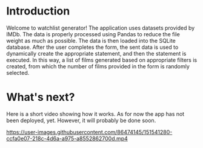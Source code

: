 # Introduction
Welcome to watchlist generator! The application uses datasets 
provided by IMDb. The data is properly processed using Pandas 
to reduce the file weight as much as possible. The data is then 
loaded into the SQLite database. After the user completes the form, 
the sent data is used to dynamically create the appropriate statement, 
and then the statement is executed. In this way, a list of films 
generated based on appropriate filters is created, from which the number 
of films provided in the form is randomly selected.

# What's next?
Here is a short video showing how it works. As for now the app has not
been deployed, yet. However, it will probably be done soon.



https://user-images.githubusercontent.com/86474145/151541280-ccfa0e07-218c-4d6a-a975-a8552862700d.mp4

